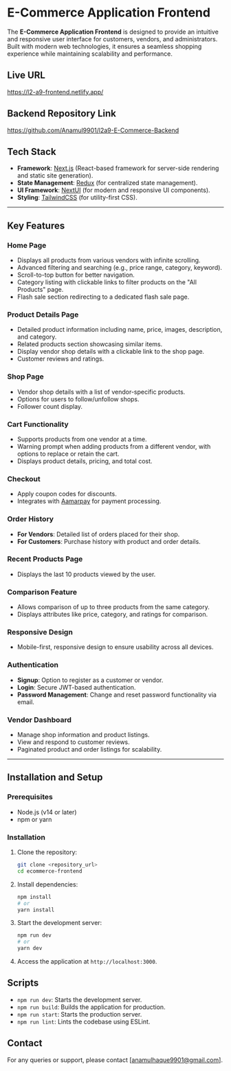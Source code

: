 # E-Commerce Application Frontend

The **E-Commerce Application Frontend** is designed to provide an intuitive and responsive user interface for customers, vendors, and administrators. Built with modern web technologies, it ensures a seamless shopping experience while maintaining scalability and performance.

## Live URL

   https://l2-a9-frontend.netlify.app/

## Backend Repository Link

   https://github.com/Anamul9901/l2a9-E-Commerce-Backend

## Tech Stack

- **Framework**: [Next.js](https://nextjs.org/) (React-based framework for server-side rendering and static site generation).
- **State Management**: [Redux](https://redux.js.org/) (for centralized state management).
- **UI Framework**: [NextUI](https://nextui.org/) (for modern and responsive UI components).
- **Styling**: [TailwindCSS](https://tailwindcss.com/) (for utility-first CSS).

---

## Key Features

### Home Page
- Displays all products from various vendors with infinite scrolling.
- Advanced filtering and searching (e.g., price range, category, keyword).
- Scroll-to-top button for better navigation.
- Category listing with clickable links to filter products on the "All Products" page.
- Flash sale section redirecting to a dedicated flash sale page.

### Product Details Page
- Detailed product information including name, price, images, description, and category.
- Related products section showcasing similar items.
- Display vendor shop details with a clickable link to the shop page.
- Customer reviews and ratings.

### Shop Page
- Vendor shop details with a list of vendor-specific products.
- Options for users to follow/unfollow shops.
- Follower count display.

### Cart Functionality
- Supports products from one vendor at a time.
- Warning prompt when adding products from a different vendor, with options to replace or retain the cart.
- Displays product details, pricing, and total cost.

### Checkout
- Apply coupon codes for discounts.
- Integrates with [Aamarpay](https://aamarpay.com/) for payment processing.

### Order History
- **For Vendors**: Detailed list of orders placed for their shop.
- **For Customers**: Purchase history with product and order details.

### Recent Products Page
- Displays the last 10 products viewed by the user.

### Comparison Feature
- Allows comparison of up to three products from the same category.
- Displays attributes like price, category, and ratings for comparison.

### Responsive Design
- Mobile-first, responsive design to ensure usability across all devices.

### Authentication
- **Signup**: Option to register as a customer or vendor.
- **Login**: Secure JWT-based authentication.
- **Password Management**: Change and reset password functionality via email.

### Vendor Dashboard
- Manage shop information and product listings.
- View and respond to customer reviews.
- Paginated product and order listings for scalability.

---

## Installation and Setup

### Prerequisites
- Node.js (v14 or later)
- npm or yarn

### Installation
1. Clone the repository:
   ```bash
   git clone <repository_url>
   cd ecommerce-frontend
   ```
2. Install dependencies:
   ```bash
   npm install
   # or
   yarn install
   ```
4. Start the development server:
   ```bash
   npm run dev
   # or
   yarn dev
   ```
5. Access the application at `http://localhost:3000`.



## Scripts

- `npm run dev`: Starts the development server.
- `npm run build`: Builds the application for production.
- `npm run start`: Starts the production server.
- `npm run lint`: Lints the codebase using ESLint.




## Contact

For any queries or support, please contact [anamulhaque9901@gmail.com].
